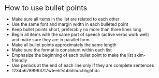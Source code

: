 <p><span style="font-size: 24px">How to use bullet points</span><br></p><ul type="disc"><li>Make sure all items in the list are related to each other</li><li>Use the same font and margin width in each bulleted point</li><li>Keep bullet points short, preferably no more than three lines long</li><li>Begin all items with the same part of speech (active verbs work well) and make sure they are in parallel form</li><li>Make all bullet points approximately the same length</li><li>Make sure the format is consistent within each list</li><li>Emphasize the beginning of each bullet point to make the list skim-friendly</li><li>Use periods at the end of each line only if they are complete sentences</li><li>1234567899937t7wteehfvbbhhhdchhghhdc</li></ul>